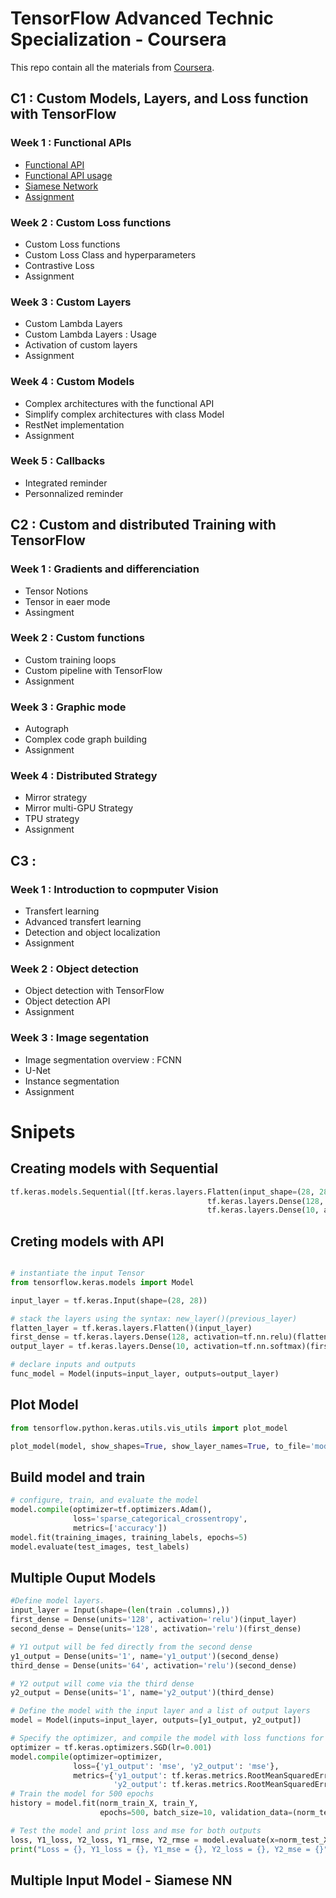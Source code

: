 # TensorFlow Advanced Technic Specialization - Coursera

This repo contain all the materials from [Coursera](https://www.coursera.org/specializations/tensorflow-advanced-techniques).

## C1 :  Custom Models, Layers, and Loss function with TensorFlow

### Week 1 : Functional APIs

- [Functional API](./C1/week_1/C1_W1_Lab_1_functional-practice.ipynb)
- [Functional API usage](./C1/week_1/C1_W1_Lab_2_multi-output.ipynb)
- [Siamese Network](./C1/week_1/C1_W1_Lab_3_siamese-network.ipynb)
- [Assignment](./C1/week_1/C1W1_Assignment.ipynb)


### Week 2 : Custom Loss functions

- Custom Loss functions
- Custom Loss Class and hyperparameters
- Contrastive Loss
- Assignment



### Week 3 : Custom Layers

- Custom Lambda Layers
- Custom Lambda Layers : Usage
- Activation of custom layers
- Assignment


### Week 4 : Custom Models

- Complex architectures with the functional API
- Simplify complex architectures with class Model
- RestNet implementation
- Assignment


### Week 5 : Callbacks

- Integrated reminder
- Personnalized reminder

## C2 : Custom and distributed  Training with TensorFlow

### Week 1 : Gradients and differenciation 

- Tensor Notions
- Tensor in eaer mode
- Assingment

### Week 2 : Custom functions

- Custom training loops
- Custom pipeline with TensorFlow
- Assignment

### Week 3 : Graphic mode

- Autograph
- Complex code graph building
- Assignment

### Week 4 : Distributed Strategy

- Mirror strategy
- Mirror multi-GPU Strategy
- TPU strategy
- Assignment

## C3 : 

### Week 1 : Introduction to copmputer Vision

- Transfert learning
- Advanced transfert learning
- Detection and object localization
- Assignment

### Week 2 : Object detection

- Object detection with TensorFlow
- Object detection API
- Assignment

### Week 3 : Image segentation

- Image segmentation overview : FCNN
- U-Net
- Instance segmentation
- Assignment

# Snipets

## Creating models with Sequential

```python
tf.keras.models.Sequential([tf.keras.layers.Flatten(input_shape=(28, 28)),
                                            tf.keras.layers.Dense(128, activation=tf.nn.relu),
                                            tf.keras.layers.Dense(10, activation=tf.nn.softmax)])
```

## Creting models with API

```python

# instantiate the input Tensor
from tensorflow.keras.models import Model

input_layer = tf.keras.Input(shape=(28, 28))

# stack the layers using the syntax: new_layer()(previous_layer)
flatten_layer = tf.keras.layers.Flatten()(input_layer)
first_dense = tf.keras.layers.Dense(128, activation=tf.nn.relu)(flatten_layer)
output_layer = tf.keras.layers.Dense(10, activation=tf.nn.softmax)(first_dense)

# declare inputs and outputs
func_model = Model(inputs=input_layer, outputs=output_layer)
```


## Plot Model

```python
from tensorflow.python.keras.utils.vis_utils import plot_model

plot_model(model, show_shapes=True, show_layer_names=True, to_file='model.png')
```

## Build model and train

```python
# configure, train, and evaluate the model
model.compile(optimizer=tf.optimizers.Adam(),
              loss='sparse_categorical_crossentropy',
              metrics=['accuracy'])
model.fit(training_images, training_labels, epochs=5)
model.evaluate(test_images, test_labels)
```
## Multiple Ouput Models

```python
#Define model layers.
input_layer = Input(shape=(len(train .columns),))
first_dense = Dense(units='128', activation='relu')(input_layer)
second_dense = Dense(units='128', activation='relu')(first_dense)

# Y1 output will be fed directly from the second dense
y1_output = Dense(units='1', name='y1_output')(second_dense)
third_dense = Dense(units='64', activation='relu')(second_dense)

# Y2 output will come via the third dense
y2_output = Dense(units='1', name='y2_output')(third_dense)

# Define the model with the input layer and a list of output layers
model = Model(inputs=input_layer, outputs=[y1_output, y2_output])

# Specify the optimizer, and compile the model with loss functions for both outputs
optimizer = tf.keras.optimizers.SGD(lr=0.001)
model.compile(optimizer=optimizer,
              loss={'y1_output': 'mse', 'y2_output': 'mse'},
              metrics={'y1_output': tf.keras.metrics.RootMeanSquaredError(),
                       'y2_output': tf.keras.metrics.RootMeanSquaredError()})
# Train the model for 500 epochs
history = model.fit(norm_train_X, train_Y,
                    epochs=500, batch_size=10, validation_data=(norm_test_X, test_Y))

# Test the model and print loss and mse for both outputs
loss, Y1_loss, Y2_loss, Y1_rmse, Y2_rmse = model.evaluate(x=norm_test_X, y=test_Y)
print("Loss = {}, Y1_loss = {}, Y1_mse = {}, Y2_loss = {}, Y2_mse = {}".format(loss, Y1_loss, Y1_rmse, Y2_loss, Y2_rmse))
```

## Multiple Input Model - Siamese NN

```python

```




